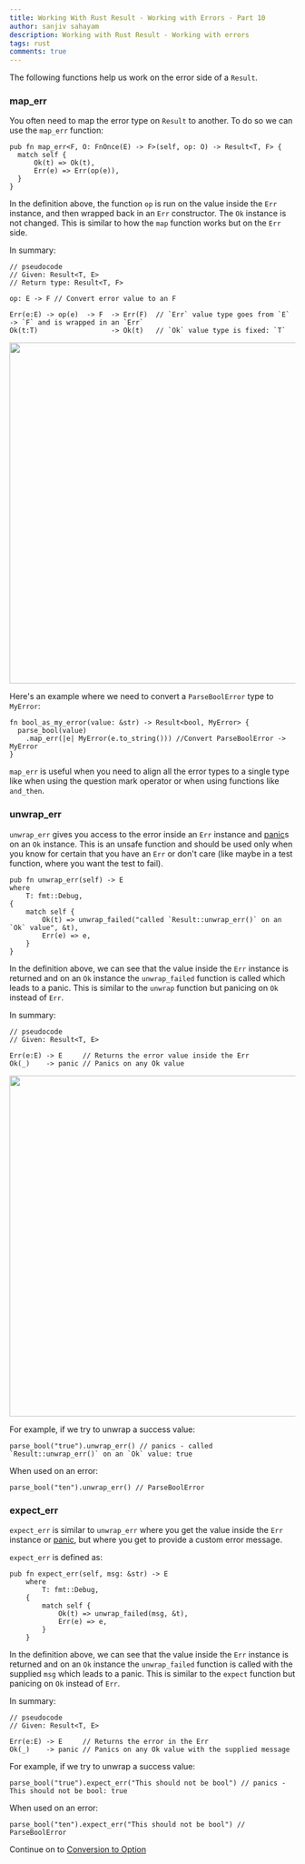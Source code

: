 ```yaml
---
title: Working With Rust Result - Working with Errors - Part 10
author: sanjiv sahayam
description: Working with Rust Result - Working with errors
tags: rust
comments: true
---
```


The following functions help us work on the error side of a `Result`.

### map_err

You often need to map the error type on `Result` to another. To do so we can use the `map_err` function:

```{.rust .scrollx}
pub fn map_err<F, O: FnOnce(E) -> F>(self, op: O) -> Result<T, F> {
  match self {
      Ok(t) => Ok(t),
      Err(e) => Err(op(e)),
  }
}
```

In the definition above, the function `op` is run on the value inside the `Err` instance, and then wrapped back in an `Err` constructor. The `Ok` instance is not changed. This is similar to how the `map` function works but on the `Err` side.

In summary:

```{.rust .scrollx}
// pseudocode
// Given: Result<T, E>
// Return type: Result<T, F>

op: E -> F // Convert error value to an F

Err(e:E) -> op(e)  -> F  -> Err(F)  // `Err` value type goes from `E` -> `F` and is wrapped in an `Err`
Ok(t:T)                  -> Ok(t)   // `Ok` value type is fixed: `T`
```

<img src="/images/2024-01-24-working-with-rust-result/map-err.png" width="600" />

Here's an example where we need to convert a `ParseBoolError` type to `MyError`:

```{.rust .scrollx}
fn bool_as_my_error(value: &str) -> Result<bool, MyError> {
  parse_bool(value)
    .map_err(|e| MyError(e.to_string())) //Convert ParseBoolError -> MyError
}
```

`map_err` is useful when you need to align all the error types to a single type like when using the question mark operator or
when using functions like `and_then`.

### unwrap_err

`unwrap_err` gives you access to the error inside an `Err` instance and <u>panic</u>s on an `Ok` instance. This is an unsafe function
and should be used only when you know for certain that you have an `Err` or don't care (like maybe in a test function, where you want the test to fail).

```{.rust .scrollx}
pub fn unwrap_err(self) -> E
where
    T: fmt::Debug,
{
    match self {
        Ok(t) => unwrap_failed("called `Result::unwrap_err()` on an `Ok` value", &t),
        Err(e) => e,
    }
}
```

In the definition above, we can see that the value inside the `Err` instance is returned and on an `Ok` instance the `unwrap_failed` function is called which leads to a panic. This is similar to the `unwrap` function but panicing on `Ok` instead of `Err`.


In summary:

```{.rust .scrollx}
// pseudocode
// Given: Result<T, E>

Err(e:E) -> E     // Returns the error value inside the Err
Ok(_)    -> panic // Panics on any Ok value
```

<img src="/images/2024-01-24-working-with-rust-result/unwrap-err.png" width="600" />

For example, if we try to unwrap a success value:

```{.rust .scrollx}
parse_bool("true").unwrap_err() // panics - called `Result::unwrap_err()` on an `Ok` value: true
```

When used on an error:

```{.rust .scrollx}
parse_bool("ten").unwrap_err() // ParseBoolError
```

### expect_err

`expect_err` is similar to `unwrap_err` where you get the value inside the `Err` instance or <u>panic</u>, but where you get to provide a custom error message.

`expect_err` is defined as:

```{.rust .scrollx}
pub fn expect_err(self, msg: &str) -> E
    where
        T: fmt::Debug,
    {
        match self {
            Ok(t) => unwrap_failed(msg, &t),
            Err(e) => e,
        }
    }
```

In the definition above, we can see that the value inside the `Err` instance is returned and on an `Ok` instance the `unwrap_failed` function is called with the supplied `msg` which leads to a panic. This is similar to the `expect` function but panicing on `Ok` instead of `Err`.

In summary:

```{.rust .scrollx}
// pseudocode
// Given: Result<T, E>

Err(e:E) -> E     // Returns the error in the Err
Ok(_)    -> panic // Panics on any Ok value with the supplied message
```

For example, if we try to unwrap a success value:

```{.rust .scrollx}
parse_bool("true").expect_err("This should not be bool") // panics - This should not be bool: true
```

When used on an error:

```{.rust .scrollx}
parse_bool("ten").expect_err("This should not be bool") // ParseBoolError
```

Continue on to [Conversion to Option](2024-01-24-working-with-rust-result-part-11.html)
